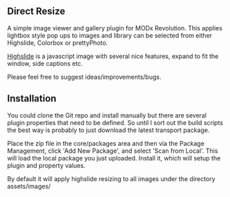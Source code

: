 ## Direct Resize

A simple image viewer and gallery plugin for MODx Revolution. This applies lightbox style pop ups to images and library can be selected from either Highslide, Colorbox or prettyPhoto.

[Highslide](http://highslide.com) is a javascript image with several nice features, expand to fit the window, side captions etc.

Please feel free to suggest ideas/improvements/bugs.

## Installation

You could clone the Git repo and install manually but there are several plugin properties that need to be defined. So until I sort out the build scripts the best way is probably to just download the latest transport package.

Place the zip file in the core/packages area and then via the Package Management, click 'Add New Package', and select 'Scan from Local'. This will load the local package you just uploaded. Install it, which will setup
the plugin and property values.

By default it will apply highslide resizing to all images under the directory assets/images/


